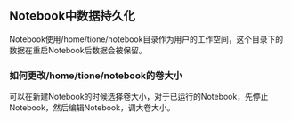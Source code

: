 ## Notebook中数据持久化

Notebook使用/home/tione/notebook目录作为用户的工作空间，这个目录下的数据在重启Notebook后数据会被保留。

### 如何更改/home/tione/notebook的卷大小
可以在新建Notebook的时候选择卷大小，对于已运行的Notebook，先停止Notebook，然后编辑Notebook，调大卷大小。
